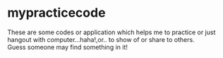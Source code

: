 # mypracticecode
These are some codes or application which helps me to practice or just hangout with computer...haha!,or.. to show of or share to others.   
Guess someone may find something in it!
